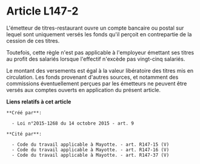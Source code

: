 # Article L147-2

L'émetteur de titres-restaurant ouvre un compte bancaire ou postal sur lequel sont uniquement versés les fonds qu'il perçoit
en contrepartie de la cession de ces titres. 

Toutefois, cette règle n'est pas applicable à l'employeur émettant ses titres au profit des salariés lorsque l'effectif
n'excède pas vingt-cinq salariés. 

Le montant des versements est égal à la valeur libératoire des titres mis en circulation. Les fonds provenant d'autres
sources, et notamment des commissions éventuellement perçues par les émetteurs ne peuvent être versés aux comptes ouverts en
application du présent article.

**Liens relatifs à cet article**

	**Créé par**:

	  - Loi n°2015-1268 du 14 octobre 2015 - art. 9

	**Cité par**:

	  - Code du travail applicable à Mayotte. - art. R147-15 (V)
	  - Code du travail applicable à Mayotte. - art. R147-16 (V)
	  - Code du travail applicable à Mayotte. - art. R147-37 (V)
